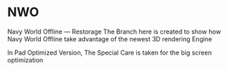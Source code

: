 # NWO
Navy World Offline — Restorage
The Branch here is created to show how Navy World Offline take advantage of the newest 3D rendering Engine

In Pad Optimized Version, The Special Care is taken for the big screen optimization
